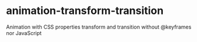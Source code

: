 # animation-transform-transition
Animation with CSS properties transform and transition without @keyframes nor JavaScript
